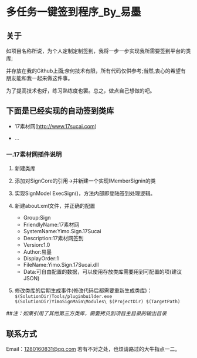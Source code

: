 # 多任务一键签到程序_By_易墨

## 关于
> 
如项目名称所说，为个人定制定制签到，我将一步一步实现我所需要签到平台的类库;
> 
并存放在我的Github上面;奈何技术有限，所有代码仅供参考;当然,衷心的希望有朋友能和我一起来做这件事。
> 
为了提高技术也好，练习熟练度也罢。总之，做点自己想做的吧。

## 下面是已经实现的自动签到类库

* 17素材网(http://www.17sucai.com)

* ...


### 一.17素材网插件说明
1. 新建类库

2. 添加对SignCore的引用->并新建一个实现IMemberSignin的类

3. 实现SignModel ExecSign()，方法内部即登陆签到处理逻辑。

4. 新建about.xml文件，并正确的配置
    > 
    * Group:Sign
    * FriendlyName:17素材网
    * SystemName:Yimo.Sign.17Sucai
    * Description:17素材网签到
    * Version:1.0
    * Author:易墨
    * DisplayOrder:1 
    * FileName:Yimo.Sign.17Sucai.dll
    * Data:可自由配置的数据，可以使用存放类库需要用到可配置的项(建议JSON)

5. 修改类库的后期生成事件(修改代码后都需要重新生成类库)： `$(SolutionDir)Tools/pluginbuilder.exe $(SolutionDir)YimoSignMain\Modules\ $(ProjectDir) $(TargetPath)`

##_注：如果引用了其他第三方类库，需要拷贝到项目主目录的输出目录_

## 联系方式
Email：1280160831@qq.com
若有不对之处，也烦请路过的大牛指点一二。
